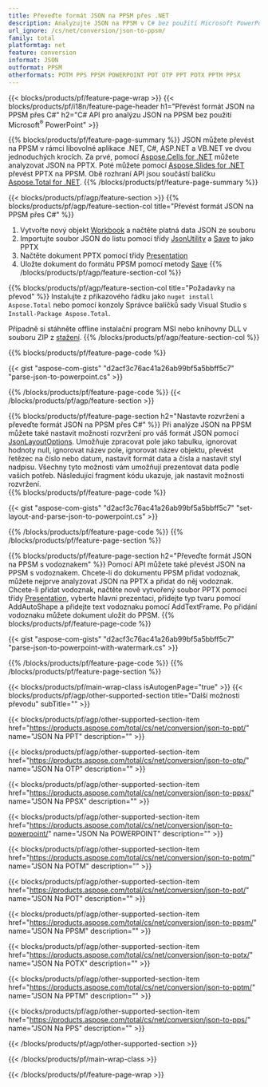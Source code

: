 ```yaml
---
title: Převeďte formát JSON na PPSM přes .NET
description: Analyzujte JSON na PPSM v C# bez použití Microsoft PowerPoint
url_ignore: /cs/net/conversion/json-to-ppsm/
family: total
platformtag: net
feature: conversion
informat: JSON
outformat: PPSM
otherformats: POTM PPS PPSM POWERPOINT POT OTP PPT POTX PPTM PPSX
---
```

{{< blocks/products/pf/feature-page-wrap >}}
{{< blocks/products/pf/i18n/feature-page-header h1="Převést formát JSON na PPSM přes C#" h2="C# API pro analýzu JSON na PPSM bez použití Microsoft<sup>&reg;</sup> PowerPoint" >}}

{{% blocks/products/pf/feature-page-summary %}}
JSON můžete převést na PPSM v rámci libovolné aplikace .NET, C#, ASP.NET a VB.NET ve dvou jednoduchých krocích. Za prvé, pomocí [Aspose.Cells for .NET](https://products.aspose.com/cells/net/) můžete analyzovat JSON na PPTX. Poté můžete pomocí [Aspose.Slides for .NET](https://products.aspose.com/slides/net/) převést PPTX na PPSM. Obě rozhraní API jsou součástí balíčku [Aspose.Total for .NET](https://products.aspose.com/total/net/).
{{% /blocks/products/pf/feature-page-summary  %}}

{{< blocks/products/pf/agp/feature-section >}}
{{% blocks/products/pf/agp/feature-section-col title="Převést formát JSON na PPSM přes C#" %}}
1. Vytvořte nový objekt [Workbook](https://reference.aspose.com/cells/net/aspose.cells/workbook) a načtěte platná data JSON ze souboru
2. Importujte soubor JSON do listu pomocí třídy [JsonUtility](https://reference.aspose.com/cells/net/aspose.cells.utility/jsonutility) a [Save](https://reference.aspose.com/cells/net/aspose.cells.workbook/save/methods/4) to jako PPTX
3. Načtěte dokument PPTX pomocí třídy [Presentation](https://reference.aspose.com/slides/net/aspose.slides/presentation)
4. Uložte dokument do formátu PPSM pomocí metody [Save](https://reference.aspose.com/slides/net/aspose.slides.presentation/save/methods/5)
{{% /blocks/products/pf/agp/feature-section-col %}}

{{% blocks/products/pf/agp/feature-section-col title="Požadavky na převod" %}}
Instalujte z příkazového řádku jako ```nuget install Aspose.Total``` nebo pomocí konzoly Správce balíčků sady Visual Studio s ```Install-Package Aspose.Total```.

Případně si stáhněte offline instalační program MSI nebo knihovny DLL v souboru ZIP z [stažení](https://releases.aspose.com/total/net).
{{% /blocks/products/pf/agp/feature-section-col %}}

{{% blocks/products/pf/feature-page-code %}}

{{< gist "aspose-com-gists" "d2acf3c76ac41a26ab99bf5a5bbff5c7" "parse-json-to-powerpoint.cs" >}}


{{% /blocks/products/pf/feature-page-code %}}
{{< /blocks/products/pf/agp/feature-section >}}

{{% blocks/products/pf/feature-page-section  h2="Nastavte rozvržení a převeďte formát JSON na PPSM přes C#" %}}
Při analýze JSON na PPSM můžete také nastavit možnosti rozvržení pro váš formát JSON pomocí [JsonLayoutOptions](https://reference.aspose.com/cells/net/aspose.cells.utility/jsonlayoutoptions). Umožňuje zpracovat pole jako tabulku, ignorovat hodnoty null, ignorovat název pole, ignorovat název objektu, převést řetězec na číslo nebo datum, nastavit formát data a čísla a nastavit styl nadpisu. Všechny tyto možnosti vám umožňují prezentovat data podle vašich potřeb. Následující fragment kódu ukazuje, jak nastavit možnosti rozvržení.  
{{% blocks/products/pf/feature-page-code %}}

{{< gist "aspose-com-gists" "d2acf3c76ac41a26ab99bf5a5bbff5c7" "set-layout-and-parse-json-to-powerpoint.cs" >}}

{{% /blocks/products/pf/feature-page-code  %}}
{{% /blocks/products/pf/feature-page-section %}}

{{% blocks/products/pf/feature-page-section  h2="Převeďte formát JSON na PPSM s vodoznakem" %}}
Pomocí API můžete také převést JSON na PPSM s vodoznakem. Chcete-li do dokumentu PPSM přidat vodoznak, můžete nejprve analyzovat JSON na PPTX a přidat do něj vodoznak. Chcete-li přidat vodoznak, načtěte nově vytvořený soubor PPTX pomocí třídy [Presentation](https://reference.aspose.com/slides/net/aspose.slides/presentation), vyberte hlavní prezentaci, přidejte typ tvaru pomocí AddAutoShape a přidejte text vodoznaku pomocí AddTextFrame. Po přidání vodoznaku můžete dokument uložit do PPSM. 
{{% blocks/products/pf/feature-page-code %}}

{{< gist "aspose-com-gists" "d2acf3c76ac41a26ab99bf5a5bbff5c7" "parse-json-to-powerpoint-with-watermark.cs" >}}

{{% /blocks/products/pf/feature-page-code  %}}
{{% /blocks/products/pf/feature-page-section %}}

{{< blocks/products/pf/main-wrap-class isAutogenPage="true" >}}
{{< blocks/products/pf/agp/other-supported-section title="Další možnosti převodu" subTitle="" >}}

{{< blocks/products/pf/agp/other-supported-section-item href="https://products.aspose.com/total/cs/net/conversion/json-to-ppt/" name="JSON Na PPT" description="" >}}

{{< blocks/products/pf/agp/other-supported-section-item href="https://products.aspose.com/total/cs/net/conversion/json-to-otp/" name="JSON Na OTP" description="" >}}

{{< blocks/products/pf/agp/other-supported-section-item href="https://products.aspose.com/total/cs/net/conversion/json-to-ppsx/" name="JSON Na PPSX" description="" >}}

{{< blocks/products/pf/agp/other-supported-section-item href="https://products.aspose.com/total/cs/net/conversion/json-to-powerpoint/" name="JSON Na POWERPOINT" description="" >}}

{{< blocks/products/pf/agp/other-supported-section-item href="https://products.aspose.com/total/cs/net/conversion/json-to-potm/" name="JSON Na POTM" description="" >}}

{{< blocks/products/pf/agp/other-supported-section-item href="https://products.aspose.com/total/cs/net/conversion/json-to-pot/" name="JSON Na POT" description="" >}}

{{< blocks/products/pf/agp/other-supported-section-item href="https://products.aspose.com/total/cs/net/conversion/json-to-ppsm/" name="JSON Na PPSM" description="" >}}

{{< blocks/products/pf/agp/other-supported-section-item href="https://products.aspose.com/total/cs/net/conversion/json-to-potx/" name="JSON Na POTX" description="" >}}

{{< blocks/products/pf/agp/other-supported-section-item href="https://products.aspose.com/total/cs/net/conversion/json-to-pptm/" name="JSON Na PPTM" description="" >}}

{{< blocks/products/pf/agp/other-supported-section-item href="https://products.aspose.com/total/cs/net/conversion/json-to-pps/" name="JSON Na PPS" description="" >}}



{{< /blocks/products/pf/agp/other-supported-section >}}

{{< /blocks/products/pf/main-wrap-class >}}

{{< /blocks/products/pf/feature-page-wrap >}}